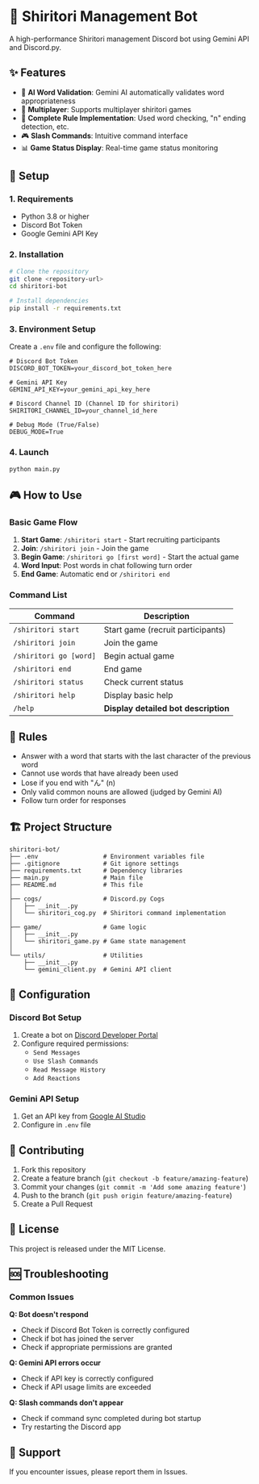 # 🎯 Shiritori Management Bot

A high-performance Shiritori management Discord bot using Gemini API and Discord.py.

## ✨ Features

- 🤖 **AI Word Validation**: Gemini AI automatically validates word appropriateness
- 👥 **Multiplayer**: Supports multiplayer shiritori games
- 📜 **Complete Rule Implementation**: Used word checking, "n" ending detection, etc.
- 🎮 **Slash Commands**: Intuitive command interface
- 📊 **Game Status Display**: Real-time game status monitoring

## 🚀 Setup

### 1. Requirements

- Python 3.8 or higher
- Discord Bot Token
- Google Gemini API Key

### 2. Installation

```bash
# Clone the repository
git clone <repository-url>
cd shiritori-bot

# Install dependencies
pip install -r requirements.txt
```

### 3. Environment Setup

Create a `.env` file and configure the following:

```env
# Discord Bot Token
DISCORD_BOT_TOKEN=your_discord_bot_token_here

# Gemini API Key
GEMINI_API_KEY=your_gemini_api_key_here

# Discord Channel ID (Channel ID for shiritori)
SHIRITORI_CHANNEL_ID=your_channel_id_here

# Debug Mode (True/False)
DEBUG_MODE=True
```

### 4. Launch

```bash
python main.py
```

## 🎮 How to Use

### Basic Game Flow

1. **Start Game**: `/shiritori start` - Start recruiting participants
2. **Join**: `/shiritori join` - Join the game
3. **Begin Game**: `/shiritori go [first word]` - Start the actual game
4. **Word Input**: Post words in chat following turn order
5. **End Game**: Automatic end or `/shiritori end`

### Command List

| Command | Description |
|---------|-------------|
| `/shiritori start` | Start game (recruit participants) |
| `/shiritori join` | Join the game |
| `/shiritori go [word]` | Begin actual game |
| `/shiritori end` | End game |
| `/shiritori status` | Check current status |
| `/shiritori help` | Display basic help |
| `/help` | **Display detailed bot description** |

## 📜 Rules

- Answer with a word that starts with the last character of the previous word
- Cannot use words that have already been used
- Lose if you end with "ん" (n)
- Only valid common nouns are allowed (judged by Gemini AI)
- Follow turn order for responses

## 🏗️ Project Structure

```
shiritori-bot/
├── .env                  # Environment variables file
├── .gitignore            # Git ignore settings
├── requirements.txt      # Dependency libraries
├── main.py               # Main file
├── README.md             # This file
│
├── cogs/                 # Discord.py Cogs
│   ├── __init__.py
│   └── shiritori_cog.py  # Shiritori command implementation
│
├── game/                 # Game logic
│   ├── __init__.py
│   └── shiritori_game.py # Game state management
│
└── utils/                # Utilities
    ├── __init__.py
    └── gemini_client.py  # Gemini API client
```

## 🔧 Configuration

### Discord Bot Setup

1. Create a bot on [Discord Developer Portal](https://discord.com/developers/applications)
2. Configure required permissions:
   - `Send Messages`
   - `Use Slash Commands`
   - `Read Message History`
   - `Add Reactions`

### Gemini API Setup

1. Get an API key from [Google AI Studio](https://makersuite.google.com/)
2. Configure in `.env` file

## 🤝 Contributing

1. Fork this repository
2. Create a feature branch (`git checkout -b feature/amazing-feature`)
3. Commit your changes (`git commit -m 'Add some amazing feature'`)
4. Push to the branch (`git push origin feature/amazing-feature`)
5. Create a Pull Request

## 📝 License

This project is released under the MIT License.

## 🆘 Troubleshooting

### Common Issues

**Q: Bot doesn't respond**
- Check if Discord Bot Token is correctly configured
- Check if bot has joined the server
- Check if appropriate permissions are granted

**Q: Gemini API errors occur**
- Check if API key is correctly configured
- Check if API usage limits are exceeded

**Q: Slash commands don't appear**
- Check if command sync completed during bot startup
- Try restarting the Discord app

## 📧 Support

If you encounter issues, please report them in Issues.
